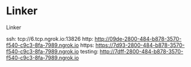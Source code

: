 # Linker
Linker

ssh: tcp://6.tcp.ngrok.io:13826 
http: http://09de-2800-484-b878-3570-f540-c9c3-8fa-7989.ngrok.io 
https: https://7d93-2800-484-b878-3570-f540-c9c3-8fa-7989.ngrok.io 
testing: http://7dff-2800-484-b878-3570-f540-c9c3-8fa-7989.ngrok.io 